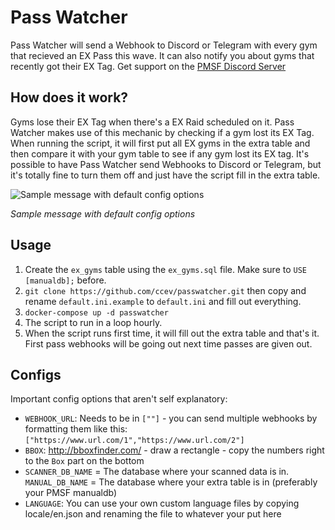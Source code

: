 # Pass Watcher
Pass Watcher will send a Webhook to Discord or Telegram with every gym that recieved an EX Pass this wave. It can also notify you about gyms that recently got their EX Tag.
Get support on the [PMSF Discord Server](https://discord.gg/URp4zMP)

## How does it work?
Gyms lose their EX Tag when there's a EX Raid scheduled on it. Pass Watcher makes use of this mechanic by checking if a gym lost its EX Tag. When running the script, it will first put all EX gyms in the extra table and then compare it with your gym table to see if any gym lost its EX tag.
It's possible to have Pass Watcher send Webhooks to Discord or Telegram, but it's totally fine to turn them off and just have the script fill in the extra table.


![Sample message with default config options](https://i.imgur.com/ujixheG.png)

*Sample message with default config options*

## Usage
1. Create the `ex_gyms` table using the `ex_gyms.sql` file. Make sure to `USE [manualdb];` before.
2. `git clone https://github.com/ccev/passwatcher.git` then copy and rename `default.ini.example` to `default.ini` and fill out everything.
3. `docker-compose up -d passwatcher`
4. The script to run in a loop hourly.
5. When the script runs first time, it will fill out the extra table and that's it. First pass webhooks will be going out next time passes are given out.

## Configs
Important config options that aren't self explanatory:
- `WEBHOOK_URL`: Needs to be in `[""]` - you can send multiple webhooks by formatting them like this: `["https://www.url.com/1","https://www.url.com/2"]`
- `BBOX`: http://bboxfinder.com/ - draw a rectangle - copy the numbers right to the `Box` part on the bottom
- `SCANNER_DB_NAME` = The database where your scanned data is in. `MANUAL_DB_NAME` = The database where your extra table is in (preferably your PMSF manualdb)
- `LANGUAGE`: You can use your own custom language files by copying locale/en.json and renaming the file to whatever your put here
